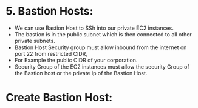 # 5. Bastion Hosts:

+ We can use Bastion Host to SSh into our private EC2 instances.
+ The bastion is in the public subnet which is then connected to all other private subnets.
+ Bastion Host Security group must allow inbound from the internet on port 22 from restricted CIDR,
+ For Example the public CIDR of your corporation.
+ Security Group of the EC2 instances must allow the security Group of the Bastion host or the private ip of the Bastion Host.


# Create Bastion Host:

